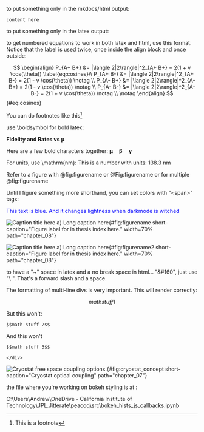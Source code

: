 
to put something only in the mkdocs/html output:

```{=html}
content here
```


to put something only in the latex output:


to get numbered equations to work in both latex and html, use this format. Notice that the label is used twice, once inside the align block and once outside:

$$ 
\begin{align}
P_{A+ B+} &= |\langle 2|2\rangle|^2_{A+ B+} = 2(1 + v \cos(\theta)) \label{eq:cosines}\\
P_{A+ B-} &= |\langle 2|2\rangle|^2_{A+ B-} = 2(1 - v \cos(\theta)) \notag \\
P_{A- B+} &= |\langle 2|2\rangle|^2_{A- B+} = 2(1 - v \cos(\theta)) \notag \\
P_{A- B-} &= |\langle 2|2\rangle|^2_{A- B-} = 2(1 + v \cos(\theta)) \notag \\ \notag
\end{align}
$$ 
{#eq:cosines}

<!-- NOTE if its NOT a numbered equation you have to switch align to aligned!! -->



<!-- and this might work? -->
<!-- ```{=latex}
content here
``` -->


You can do footnotes like this[^1]

[^1]: This is a footnote


use \boldsymbol for bold latex:

**Fidelity and Rates vs $\boldsymbol \mu$**

Here are a few bold characters together: $\boldsymbol{\mu \quad \beta \quad \gamma}$

For units, use \mathrm{nm}:
This is a number with units: $138.3~\mathrm{nm}$

Refer to a figure with @fig:figurename or @Fig:figurename or for multiple @fig:figurename

Until I figure something more shorthand, you can set colors with "<span\>" tags:

<span style="color:blue" markdown> This text is blue. And it changes lightness when darkmode is witched </span>


![**Caption title here** a) Long caption here](./figs_06/fig1b_light.svg){#fig:figurename short-caption="Figure label for in thesis index here." width=70% path="chapter_08"}

![**Caption title here** a) Long caption here](./figs_06/hsps_light.svg){#fig:figurename2 short-caption="Figure label for in thesis index here." width=70% path="chapter_08"}


to have a "~" space in latex and a no break space in html... "\&#160", just use "\ ". That's a forward slash and a space.


The formatting of multi-line divs is very important. This will render correctly:

<div class=blue markdown> 

$$math stuff 1$$

</div>

But this won't:
<div class=blue markdown> 

    $$math stuff 2$$

</div>

And this won't
    <div class=blue markdown> 

    $$math stuff 3$$

    </div>


![**Cryostat free space coupling options.**](./figs/fig1b_light.svg){#fig:cryostat_concept short-caption="Cryostat optical coupling" path="chapter_07"}


the file where you're working on bokeh styling is at :

C:\Users\Andrew\OneDrive - California Institute of Technology\JPL\.Jitterate\peacoq\src\bokeh_hists_js_callbacks.ipynb